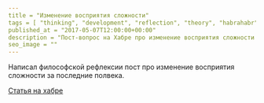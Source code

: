 ```yaml
---
title = "Изменение восприятия сложности"
tags = [ "thinking", "development", "reflection", "theory", "habrahabr", "evolution",]
published_at = "2017-05-07T12:00:00+00:00"
description = "Пост-вопрос на Хабре про изменение восприятия сложности за последние полвека."
seo_image = ""
---
```


Написал философской рефлексии пост про изменение восприятия сложности за последние полвека.

[Статья на хабре](https://habrahabr.ru/post/328160/)
